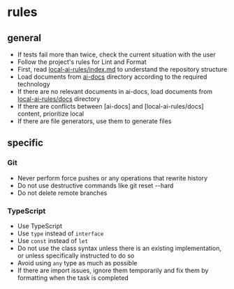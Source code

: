 # rules

## general

- If tests fail more than twice, check the current situation with the user
- Follow the project's rules for Lint and Format
- First, read [local-ai-rules/index.md](./local-ai-rules/index.md) to understand the repository structure
- Load documents from [ai-docs](./ai-docs) directory according to the required technology
- If there are no relevant documents in ai-docs, load documents from [local-ai-rules/docs](./local-ai-rules/docs) directory
- If there are conflicts between [ai-docs] and [local-ai-rules/docs] content, prioritize local
- If there are file generators, use them to generate files

## specific

### Git

- Never perform force pushes or any operations that rewrite history
- Do not use destructive commands like git reset --hard
- Do not delete remote branches

### TypeScript

- Use TypeScript
- Use `type` instead of `interface`
- Use `const` instead of `let`
- Do not use the class syntax unless there is an existing implementation, or unless specifically instructed to do so
- Avoid using `any` type as much as possible
- If there are import issues, ignore them temporarily and fix them by formatting when the task is completed
